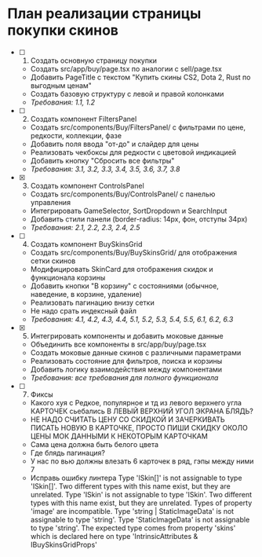 # План реализации страницы покупки скинов

- [ ] 1. Создать основную страницу покупки

  - Создать src/app/buy/page.tsx по аналогии с sell/page.tsx
  - Добавить PageTitle с текстом "Купить скины CS2, Dota 2, Rust по выгодным ценам"
  - Создать базовую структуру с левой и правой колонками
  - _Требования: 1.1, 1.2_

- [ ] 2. Создать компонент FiltersPanel

  - Создать src/components/Buy/FiltersPanel/ с фильтрами по цене, редкости, коллекции, фазе
  - Добавить поля ввода "от-до" и слайдер для цены
  - Реализовать чекбоксы для редкости с цветовой индикацией
  - Добавить кнопку "Сбросить все фильтры"
  - _Требования: 3.1, 3.2, 3.3, 3.4, 3.5, 3.6, 3.7, 3.8_

- [x] 3. Создать компонент ControlsPanel

  - Создать src/components/Buy/ControlsPanel/ с панелью управления
  - Интегрировать GameSelector, SortDropdown и SearchInput
  - Добавить стили панели (border-radius: 14px, фон, отступы 34px)
  - _Требования: 2.1, 2.2, 2.3, 2.4, 2.5_

- [ ] 4. Создать компонент BuySkinsGrid

  - Создать src/components/Buy/BuySkinsGrid/ для отображения сетки скинов
  - Модифицировать SkinCard для отображения скидок и функционала корзины
  - Добавить кнопки "В корзину" с состояниями (обычное, наведение, в корзине, удаление)
  - Реализовать пагинацию внизу сетки
  - Не надо срать индексный файл
  - _Требования: 4.1, 4.2, 4.3, 4.4, 5.1, 5.2, 5.3, 5.4, 5.5, 6.1, 6.2, 6.3_

- [x] 5. Интегрировать компоненты и добавить моковые данные

  - Объединить все компоненты в src/app/buy/page.tsx
  - Создать моковые данные скинов с различными параметрами
  - Реализовать состояние для фильтров, поиска и корзины
  - Добавить логику взаимодействия между компонентами
  - _Требования: все требования для полного функционала_

- [ ] 7. Фиксы

  - Какого хуя с Редкое, популярное и тд из левого верхнего угла КАРТОЧЕК сьебались В ЛЕВЫЙ ВЕРХНИЙ УГОЛ ЭКРАНА БЛЯДЬ?
  - НЕ НАДО СЧИТАТЬ ЦЕНУ СО СКИДКОЙ И ЗАЧЕРКИВАТЬ ПИСАТЬ НОВУЮ В КАРТОЧКЕ, ПРОСТО ПИШИ СКИДКУ ОКОЛО ЦЕНЫ МОК ДАННЫМИ К НЕКОТОРЫМ КАРТОЧКАМ
  - Сама цена должна быть белого цвета
  - Где блядь пагинация?
  - У нас по вью должны влезать 6 карточек в ряд, гэпы между ними 7
  - Исправь ошибку линтера Type 'ISkin[]' is not assignable to type 'ISkin[]'. Two different types with this name exist, but they are unrelated.
    Type 'ISkin' is not assignable to type 'ISkin'. Two different types with this name exist, but they are unrelated.
    Types of property 'image' are incompatible.
    Type 'string | StaticImageData' is not assignable to type 'string'.
    Type 'StaticImageData' is not assignable to type 'string'.
    The expected type comes from property 'skins' which is declared here on type 'IntrinsicAttributes & IBuySkinsGridProps'
